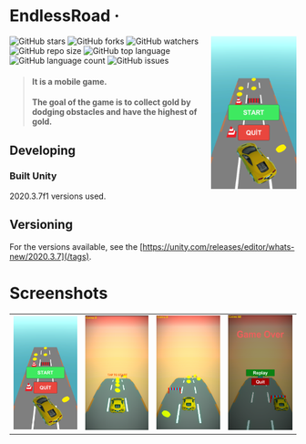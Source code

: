 # EndlessRoad &middot; 
<img src="./endless_img/endless1.png" alt="Logo of the project"  width="150"  align="right">

![GitHub stars](https://img.shields.io/github/stars/kaanks/EndlessRoad?style=social) ![GitHub forks](https://img.shields.io/github/forks/kaanks/EndlessRoad?style=social) ![GitHub watchers](https://img.shields.io/github/watchers/kaanks/EndlessRoad?style=social) ![GitHub repo size](https://img.shields.io/github/repo-size/kaanks/EndlessRoad?style=plastic) ![GitHub top language](https://img.shields.io/github/languages/top/kaanks/EndlessRoad?style=plastic) ![GitHub language count](https://img.shields.io/github/languages/count/kaanks/EndlessRoad?style=plastic) ![GitHub issues](https://img.shields.io/github/issues/kaanks/EndlessRoad) 
<!-- ![GitHub last commit](https://img.shields.io/github/last-commit/kaanks/EndlessRoad?color=red&style=plastic) -->
 

>#### It is a mobile game.
>#### The goal of the game is to collect gold by dodging obstacles and have the highest of gold.


## Developing

### Built Unity
2020.3.7f1 versions used.

## Versioning

 For the versions available, see the [https://unity.com/releases/editor/whats-new/2020.3.7](/tags).


# Screenshots

<table>
   <tr>
      <td><img src="https://github.com/kaanks/EndlessRoad/blob/main//endless_img/endless1.png?raw=true"></td>
      <td><img src="https://github.com/kaanks/EndlessRoad/blob/main//endless_img/endless2.png?raw=true"></td>
      <td><img src="https://github.com/kaanks/EndlessRoad/blob/main//endless_img/endless3.png?raw=true"></td>
      <td><img src="https://github.com/kaanks/EndlessRoad/blob/main//endless_img/endless4.png?raw=true"></td>
   </tr>